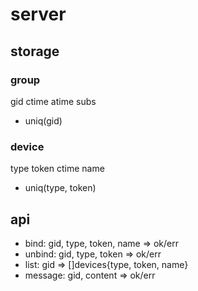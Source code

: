 # server

## storage
### group
gid ctime atime subs
* uniq(gid)

### device
type token ctime name
* uniq(type, token)

## api
* bind: gid, type, token, name => ok/err
* unbind: gid, type, token => ok/err
* list: gid => []devices{type, token, name}
* message: gid, content => ok/err
